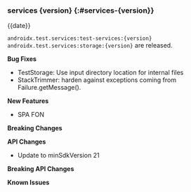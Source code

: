 ### services {version} {:#services-{version}}

{{date}}

`androidx.test.services:test-services:{version}` `androidx.test.services:storage:{version}` are released.

**Bug Fixes**

* TestStorage: Use input directory location for internal files 
* StackTrimmer: harden against exceptions coming from Failure.getMessage().

**New Features**

* SPA FON

**Breaking Changes**

**API Changes**

* Update to minSdkVersion 21

**Breaking API Changes**

**Known Issues**
